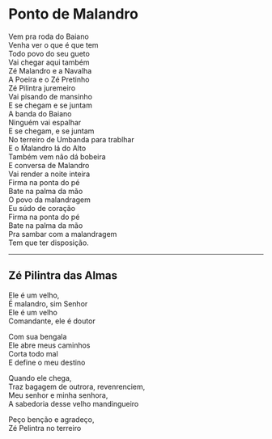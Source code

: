# Ponto de Malandro

Vem pra roda do Baiano  
Venha ver o que é que tem  
Todo povo do seu gueto  
Vai chegar aqui também  
Zé Malandro e a Navalha  
A Poeira e o Zé Pretinho  
Zé Pilintra juremeiro  
Vai pisando de mansinho  
E se chegam e se juntam  
A banda do Baiano  
Ninguém vai espalhar  
E se chegam, e se juntam  
No terreiro de Umbanda para trablhar  
E o Ḿalandro lá do Alto  
Também vem não dá bobeira  
E conversa de Malandro  
Vai render a noite inteira  
Firma na ponta do pé  
Bate na palma da mão  
O povo da malandragem  
Eu súdo de  coração  
Firma na ponta do pé  
Bate na palma da mão  
Pra sambar com a malandragem  
Tem que ter disposição.  

----

## Zé Pilintra das Almas  

Ele é um velho,  
É malandro, sim Senhor  
Ele é um velho  
Comandante, ele é doutor  

Com sua bengala  
Ele abre meus caminhos  
Corta todo mal  
E define o meu destino  

Quando ele chega,  
Traz bagagem de outrora, revenrenciem,  
Meu senhor e minha senhora,  
A sabedoria desse velho mandingueiro  

Peço benção e agradeço,  
Zé Pelintra no terreiro  
